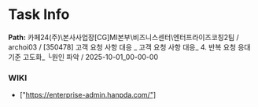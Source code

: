# Task Info

**Path:** 카페24(주)\본사사업장\[CG]MI본부\비즈니스센터\엔터프라이즈코칭2팀 / archoi03 / [350478] 고객 요청 사항 대응 _ 고객 요청 사항 대응_ 4. 반복 요청 응대 기준 고도화_ └원인 파악 / 2025-10-01_00-00-00

### WIKI
- ["https://enterprise-admin.hanpda.com/"]

